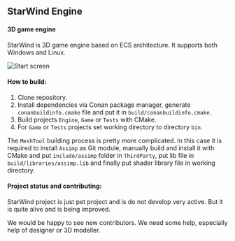 ## StarWind Engine

#### 3D game engine

StarWind is 3D game engine based on ECS architecture. It supports both Windows and Linux.

![Start screen](https://user-images.githubusercontent.com/29126360/75745987-eb3e6a80-5d29-11ea-90c0-2895e6694149.png)

#### How to build:

1. Clone repository.
2. Install dependencies via Conan package manager, generate `conanbuildinfo.cmake` file and put it in `build/conanbuildinfo.cmake`.
3. Build projects `Engine`, `Game` or `Tests` with CMake. 
4. For `Game` or `Tests` projects set working directory to directory `bin`.

The `MeshTool` building process is pretty more complicated. In this case it is required to install `Assimp` as Git module, manually build and install it with CMake and put `include/assimp` folder in `ThirdParty`, put lib file in `build/libraries/assimp.lib` and finally put shader library file in working directory.

#### Project status and contributing:

StarWind project is just pet project and is do not develop very active. But it is quite alive and is being improved.

We would be happy to see new contributors. We need some help, especially help of designer or 3D modeller.